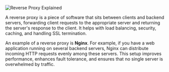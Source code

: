 ![Reverse Proxy Explained](https://assets.roadmap.sh/guest/reverse-proxy-explained-t12iw.png)

A reverse proxy is a piece of software that sits between clients and backend servers, forwarding client requests to the appropriate server and returning the server's response to the client. It helps with load balancing, security, caching, and handling SSL termination.

An example of a reverse proxy is **Nginx**. For example, if you have a web application running on several backend servers, Nginx can distribute incoming HTTP requests evenly among these servers. This setup improves performance, enhances fault tolerance, and ensures that no single server is overwhelmed by traffic.
